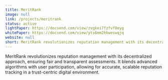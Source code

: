 ```yaml
---
title: MeritRank
image: null
link: /projects/meritrank
status: active
lightPaper: https://docsend.com/view/zvgkei7fzfvf8eyg
whitePaper: https://docsend.com/view/yts6mm2hkweswqjq
website: null
short: MeritRank revolutionizes reputation management with its decentralized approach, ensuring fair and transparent assessments. It blends advanced algorithms with user participation, allowing for accurate, scalable reputation tracking in a trust-centric digital environment.
---
```


MeritRank revolutionizes reputation management with its decentralized approach, ensuring fair and transparent assessments. It blends advanced algorithms with user participation, allowing for accurate, scalable reputation tracking in a trust-centric digital environment.
